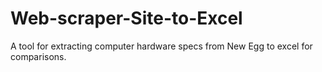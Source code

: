 # Web-scraper-Site-to-Excel
A tool for extracting computer hardware specs from New Egg to excel for comparisons.
